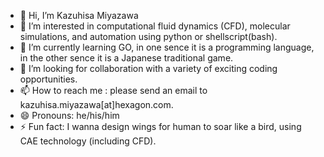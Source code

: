 - 👋 Hi, I’m Kazuhisa Miyazawa
- 👀 I’m interested in computational fluid dynamics (CFD), molecular simulations, and automation using python or shellscript(bash).
- 🌱 I’m currently learning GO, in one sence it is a programming language, in the other sence it is a Japanese traditional game.
- 💞️ I’m looking for collaboration with a variety of exciting coding opportunities.
- 📫 How to reach me : please send an email to kazuhisa.miyazawa[at]hexagon.com.
- 😄 Pronouns: he/his/him
- ⚡ Fun fact: I wanna design wings for human to soar like a bird, using CAE technology (including CFD).

<!---
kazuhisa-miyazawa/kazuhisa-miyazawa is a ✨ special ✨ repository because its `README.md` (this file) appears on your GitHub profile.
You can click the Preview link to take a look at your changes.
--->
